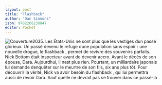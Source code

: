 ```yaml
---
layout: post
title: "Flashback"
author: "Dan Simmons"
isbn: 9782266238847
editor: Pocket
---
```


![Couverture](/img/9782266238847.jpg)2035. Les États-Unis ne sont plus que les vestiges dun passé glorieux. Un passé devenu le refuge dune population sans espoir : une nouvelle drogue, le flashback , permet de revivre des souvenirs parfaits. Nick Bottom était inspecteur avant de devenir accro. Avant le décès de son épouse, Dara. Aujourdhui, il nest plus rien. Pourtant, un milliardaire japonais lui demande denquêter sur le meurtre de son fils, six ans plus tôt. Pour découvrir la vérité, Nick va avoir besoin du flashback , qui lui permettra aussi de revoir Dara. Sauf quelle ne devrait pas se trouver dans ce passé-là